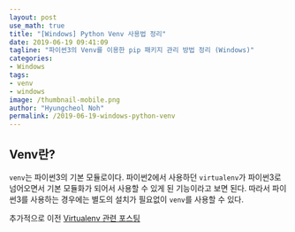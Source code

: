 ```yaml
---
layout: post
use_math: true
title: "[Windows] Python Venv 사용법 정리"
date: 2019-06-19 09:41:09
tagline: "파이썬3의 Venv를 이용한 pip 패키지 관리 방법 정리 (Windows)"
categories:
- Windows
tags:
- venv
- windows
image: /thumbnail-mobile.png
author: "Hyungcheol Noh"
permalink: /2019-06-19-windows-python-venv
---
```


## Venv란?
`venv`는 파이썬3의 기본 모듈로이다. 파이썬2에서 사용하던 `virtualenv`가 파이썬3로 넘어오면서 기본 모듈화가 되어서 사용할 수 있게 된 기능이라고 보면 된다. 따라서 파이썬3를 사용하는 경우에는 별도의 설치가 필요없이 `venv`를 사용할 수 있다.

추가적으로 이전 [Virtualenv 관련 포스팅]()